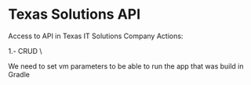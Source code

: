 # Texas Solutions API

Access to API in Texas IT Solutions Company
Actions:

1.- CRUD \

We need to set vm parameters to be able to run the app that was build in Gradle

